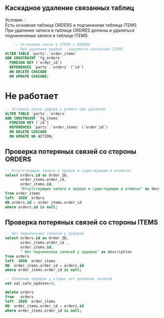 ## Каскадное удаление связанных таблиц

Условие :  
Есть основная таблица ORDERS и подчиненная таблица ITEMS     
При удаление записи в таблице ORDRES должны и удалиться подчинененые записи в таблице ITEMS   


```sql
    -- Установка связи в ITEMS с ORDERS 
    -- При удалении ордера - удаляются связанные ITEMS
ALTER TABLE `parts`.`order_items` 
ADD CONSTRAINT `fg_orders`
  FOREIGN KEY (`order_id`)
  REFERENCES `parts`.`orders` (`id`)
  ON DELETE CASCADE
  ON UPDATE CASCADE;
```

# Не работает
```sql
-- Устанока связи ордера с итемся при удалении
ALTER TABLE `parts`.`orders` 
ADD CONSTRAINT `fg_items`
  FOREIGN KEY (`id`)
  REFERENCES `parts`.`order_items` (`order_id`)
  ON DELETE CASCADE
  ON UPDATE NO ACTION;
```

## Проверка потеряных связей со стороны ORDERS   
```sql
-- Отсутствующие записи в ордере и существующие в итемсах\
select orders.id as Order_ID, 
       order_items.order_id, 
       order_items.id,
       "Отсутствующие записи в ордере и существующие в итемсах" as description
from order_items 
left  JOIN  orders  
ON orders.id = order_items.order_id
where orders.id is null;
```

## Проверка потеряных связей со стороны ITEMS
```sql
-- Нет подчиненных записей у ордеров
select orders.id as Order_ID, 
       order_items.order_id , 
       order_items.id,
       " Нет подчиненных записей у ордеров" as description
from orders 
left  JOIN  order_items   
ON  order_items.order_id = orders.id
where order_items.order_id is null;

-- Удаление ордеров у кторых нет дочерних записей
set sql_safe_updates=0;

delete orders
from   orders  
left  JOIN  order_items   
ON  order_items.order_id = orders.id 
where order_items.order_id is null;
```




 
